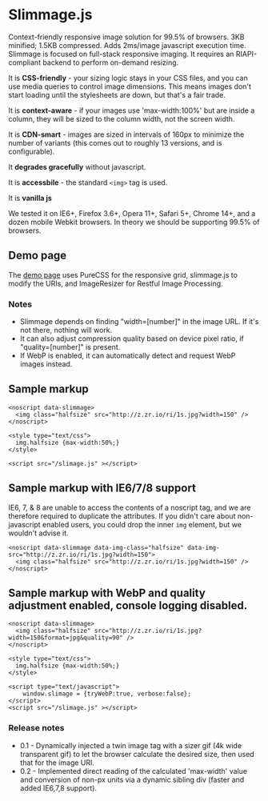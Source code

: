 Slimmage.js
=======

Context-friendly responsive image solution for 99.5% of browsers. 3KB minified; 1.5KB compressed. Adds 2ms/image javascript execution time.
Slimmage is focused on full-stack responsive imaging. It requires an RIAPI-compliant backend to perform on-demand resizing.


It is **CSS-friendly** - your sizing logic stays in your CSS files, and you can use media queries to control image dimensions. This means images don't start loading until the stylesheets are down, but that's a fair trade.

It is **context-aware** - if your images use 'max-width:100%' but are inside a column, they will be sized to the column width, not the screen width.

It is **CDN-smart** - images are sized in intervals of 160px to minimize the number of variants (this comes out to roughly 13 versions, and is configurable).

It **degrades gracefully** without javascript.

It is **accessbile** - the standard `<img>` tag is used. 

It is **vanilla js**

We tested it on IE6+, Firefox 3.6+, Opera 11+, Safari 5+, Chrome 14+, and a dozen mobile Webkit browsers. In theory we should be supporting 99.5% of browsers.

## Demo page
    
The [demo page](http://imazen.github.io/slimmage/demo.html
) uses PureCSS for the responsive grid, slimmage.js to modify the URIs, and ImageResizer for Restful Image Processing.



### Notes

* Slimmage depends on finding "width=[number]" in the image URL. If it's not there, nothing will work.
* It can also adjust compression quality based on device pixel ratio, if "quality=[number]" is present.
* If WebP is enabled, it can automatically detect and request WebP images instead.


## Sample markup

    <noscript data-slimmage>
      <img class="halfsize" src="http://z.zr.io/ri/1s.jpg?width=150" />
    </noscript>
    
    <style type="text/css">
      img.halfsize {max-width:50%;}
    </style>
    
    <script src="/slimage.js" ></script>
    
    
## Sample markup with IE6/7/8 support

IE6, 7, & 8 are unable to access the contents of a noscript tag, and we are therefore required to duplicate the attributes.
If you didn't care about non-javascript enabled users, you could drop the inner `img` element, but we wouldn't advise it.

    <noscript data-slimmage data-img-class="halfsize" data-img-src="http://z.zr.io/ri/1s.jpg?width=150">
      <img class="halfsize" src="http://z.zr.io/ri/1s.jpg?width=150" />
    </noscript>


## Sample markup with WebP and quality adjustment enabled, console logging disabled.

    <noscript data-slimmage>
      <img class="halfsize" src="http://z.zr.io/ri/1s.jpg?width=150&format=jpg&quality=90" />
    </noscript>
    
    <style type="text/css">
      img.halfsize {max-width:50%;}
    </style>
    
    <script type="text/javascript">
        window.slimage = {tryWebP:true, verbose:false};
    </script>
    <script src="/slimage.js" ></script>
    
    
### Release notes


* 0.1 - Dynamically injected a twin image tag with a sizer gif (4k wide transparent gif) to let the browser calculate the desired size, then used that for the image URI.
* 0.2 - Implemented direct reading of the calculated 'max-width' value and conversion of non-px units via a dynamic sibling div (faster and added IE6,7,8 support).

